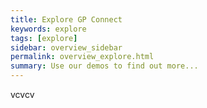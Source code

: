 ```yaml
---
title: Explore GP Connect
keywords: explore
tags: [explore]
sidebar: overview_sidebar
permalink: overview_explore.html
summary: Use our demos to find out more...
---
```

<Add text here......>
vcvcv
